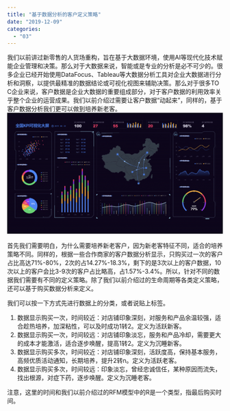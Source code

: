 ```yaml
---
title: "基于数据分析的客户定义策略"
date: "2019-12-09"
categories: 
  - "03"
---
```


我们以前讲过新零售的人货场重构，旨在基于大数据环境，使用AI等现代化技术赋能企业管理和决策。那么对于大数据来说，智能或是专业的分析是必不可少的。很多企业已经开始使用DataFocus、Tableau等大数据分析工具对企业大数据进行分析和洞察，以提供最精准的数据结论或可视化视图来辅助决策。那么对于很多TO C企业来说，客户数据是企业大数据的重要组成部分，对于客户数据的利用效率关乎整个企业的运营成果。我们以前介绍过需要让客户数据“动起来”，同样的，基于客户数据分析我们更可以做到培养新老客。![](images/8E0F6095-65C9-4A98-86FF-79AB04D74F71-1024x573.png)

首先我们需要明白，为什么需要培养新老客户，因为新老客特征不同，适合的培养策略不同。同样的，根据一些合作商家的客户数据分析显示，只购买过一次的客户占比高达71%-80%，2次的占14.27%-18.3%，剩下的是3次以上的客户数据，10次以上的客户会比3-9次的客户占比略高，占1.57%-3.4%。所以，针对不同的数据我们需要有不同的定义策略。除了我们以前介绍过的生命周期等各类定义策略，还可以基于购买数据分析来定义。

我们可以按一下方式先进行数据上的分类，或者说贴上标签。

1. 数据显示购买一次，时间较近：对店铺印象深刻，对服务和产品余温较强，适合趁热培养，加深粘性，可以及时成功1转2。定义为活跃新客。
2. 数据显示购买一次，时间较远：对店铺印象淡忘，服务和产品冷却，需要更大的成本才能激活，适合逐步唤醒，提高1转2。定义为沉睡新客。
3. 数据显示购买多次，时间较近：对店铺印象深刻，活跃度高，保持基本服务，高频优质活动通知，长期培养，提升2转n。定义为活跃老客。
4. 数据显示购买多次，时间较远：印象淡忘，曾经忠诚信任，某种原因而流失，找出根源，对症下药，逐步唤醒。定义为沉睡老客。

注意，这里的时间和我们以前介绍过的RFM模型中的R是一个类型，指最后购买时间。
